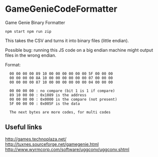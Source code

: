 # GameGenieCodeFormatter
Game Genie Binary Formatter

``
npm start
npm run zip
``

This takes the CSV and turns it into binary files (little endian).

Possible bug: running this JS code on a big endian machine might output files in the wrong endian.

Format: 
```
  00 00 00 00 89 10 00 00 00 00 00 00 5F 00 00 00
  00 00 00 00 8A 10 00 00 00 00 00 00 07 00 00 00 
  00 00 00 00 87 10 00 00 00 00 00 00 04 00 00 00
```
```
  00 00 00 00 : no compare (bit 1 is 1 if compare)
  89 10 00 00 : 0x1089 is the address
  00 00 00 00 : 0x0000 is the compare (not present)
  5F 00 00 00 : 0x005F is the data

  The next bytes are more codes, for multi codes
```

## Useful links

http://games.technoplaza.net/
http://tuxnes.sourceforge.net/gamegenie.html
http://www.wyrmcorp.com/software/uggconv/uggconv.shtml
